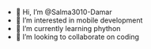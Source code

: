 - 👋 Hi, I’m @Salma3010-Damar
- 👀 I’m interested in mobile development
- 🌱 I’m currently learning phython
- 💞️ I’m looking to collaborate on coding


<!---
Salma3010-Damar/Salma3010-Damar is a ✨ special ✨ repository because its `README.md` (this file) appears on your GitHub profile.
You can click the Preview link to take a look at your changes.
--->
